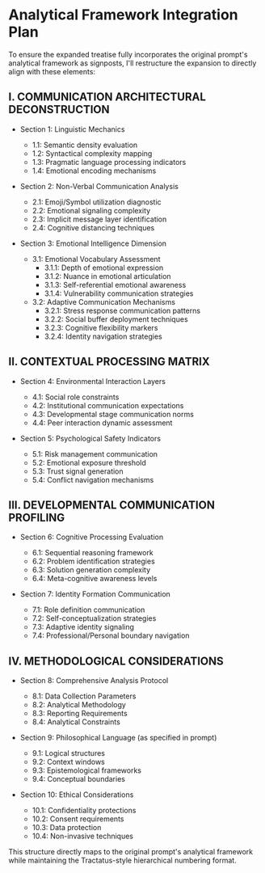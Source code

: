 # Analytical Framework Integration Plan

To ensure the expanded treatise fully incorporates the original prompt's analytical framework as signposts, I'll restructure the expansion to directly align with these elements:

## I. COMMUNICATION ARCHITECTURAL DECONSTRUCTION
- Section 1: Linguistic Mechanics
  - 1.1: Semantic density evaluation
  - 1.2: Syntactical complexity mapping
  - 1.3: Pragmatic language processing indicators
  - 1.4: Emotional encoding mechanisms

- Section 2: Non-Verbal Communication Analysis
  - 2.1: Emoji/Symbol utilization diagnostic
  - 2.2: Emotional signaling complexity
  - 2.3: Implicit message layer identification
  - 2.4: Cognitive distancing techniques

- Section 3: Emotional Intelligence Dimension
  - 3.1: Emotional Vocabulary Assessment
    - 3.1.1: Depth of emotional expression
    - 3.1.2: Nuance in emotional articulation
    - 3.1.3: Self-referential emotional awareness
    - 3.1.4: Vulnerability communication strategies
  - 3.2: Adaptive Communication Mechanisms
    - 3.2.1: Stress response communication patterns
    - 3.2.2: Social buffer deployment techniques
    - 3.2.3: Cognitive flexibility markers
    - 3.2.4: Identity navigation strategies

## II. CONTEXTUAL PROCESSING MATRIX
- Section 4: Environmental Interaction Layers
  - 4.1: Social role constraints
  - 4.2: Institutional communication expectations
  - 4.3: Developmental stage communication norms
  - 4.4: Peer interaction dynamic assessment

- Section 5: Psychological Safety Indicators
  - 5.1: Risk management communication
  - 5.2: Emotional exposure threshold
  - 5.3: Trust signal generation
  - 5.4: Conflict navigation mechanisms

## III. DEVELOPMENTAL COMMUNICATION PROFILING
- Section 6: Cognitive Processing Evaluation
  - 6.1: Sequential reasoning framework
  - 6.2: Problem identification strategies
  - 6.3: Solution generation complexity
  - 6.4: Meta-cognitive awareness levels

- Section 7: Identity Formation Communication
  - 7.1: Role definition communication
  - 7.2: Self-conceptualization strategies
  - 7.3: Adaptive identity signaling
  - 7.4: Professional/Personal boundary navigation

## IV. METHODOLOGICAL CONSIDERATIONS
- Section 8: Comprehensive Analysis Protocol
  - 8.1: Data Collection Parameters
  - 8.2: Analytical Methodology
  - 8.3: Reporting Requirements
  - 8.4: Analytical Constraints

- Section 9: Philosophical Language (as specified in prompt)
  - 9.1: Logical structures
  - 9.2: Context windows
  - 9.3: Epistemological frameworks
  - 9.4: Conceptual boundaries

- Section 10: Ethical Considerations
  - 10.1: Confidentiality protections
  - 10.2: Consent requirements
  - 10.3: Data protection
  - 10.4: Non-invasive techniques

This structure directly maps to the original prompt's analytical framework while maintaining the Tractatus-style hierarchical numbering format.

